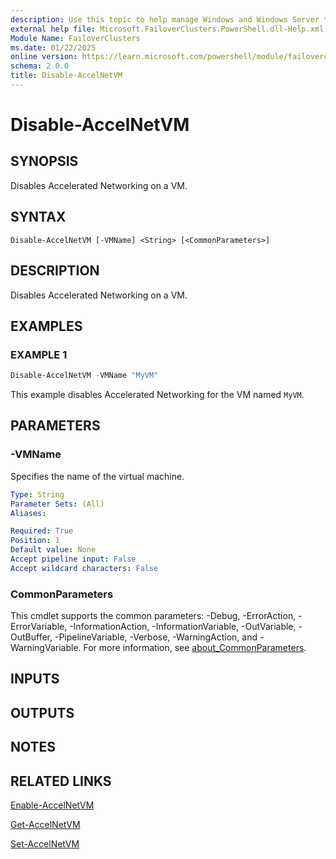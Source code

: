 ```yaml
---
description: Use this topic to help manage Windows and Windows Server technologies with Windows PowerShell.
external help file: Microsoft.FailoverClusters.PowerShell.dll-Help.xml
Module Name: FailoverClusters
ms.date: 01/22/2025
online version: https://learn.microsoft.com/powershell/module/failoverclusters/disable-accelnetvm?view=windowsserver2025-ps&wt.mc_id=ps-gethelp
schema: 2.0.0
title: Disable-AccelNetVM
---
```


# Disable-AccelNetVM

## SYNOPSIS
Disables Accelerated Networking on a VM.

## SYNTAX

```
Disable-AccelNetVM [-VMName] <String> [<CommonParameters>]
```

## DESCRIPTION

Disables Accelerated Networking on a VM.

## EXAMPLES

### EXAMPLE 1

```powershell
Disable-AccelNetVM -VMName "MyVM"
```

This example disables Accelerated Networking for the VM named `MyVM`.

## PARAMETERS

### -VMName

Specifies the name of the virtual machine.

```yaml
Type: String
Parameter Sets: (All)
Aliases:

Required: True
Position: 1
Default value: None
Accept pipeline input: False
Accept wildcard characters: False
```

### CommonParameters

This cmdlet supports the common parameters: -Debug, -ErrorAction, -ErrorVariable,
-InformationAction, -InformationVariable, -OutVariable, -OutBuffer, -PipelineVariable, -Verbose,
-WarningAction, and -WarningVariable. For more information, see
[about_CommonParameters](/powershell/module/microsoft.powershell.core/about/about_commonparameters).

## INPUTS

## OUTPUTS

## NOTES

## RELATED LINKS

[Enable-AccelNetVM](enable-accelnetvm.md)

[Get-AccelNetVM](get-accelnetvm.md)

[Set-AccelNetVM](set-accelnetvm.md)
